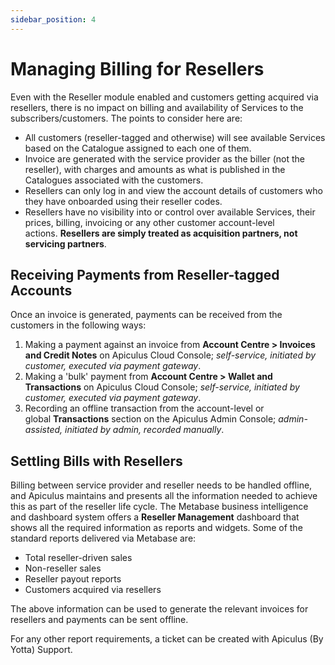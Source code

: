 ```yaml
---
sidebar_position: 4
---
```

# Managing Billing for Resellers

Even with the Reseller module enabled and customers getting acquired via resellers, there is no impact on billing and availability of Services to the subscribers/customers. The points to consider here are:

- All customers (reseller-tagged and otherwise) will see available Services based on the Catalogue assigned to each one of them.
- Invoice are generated with the service provider as the biller (not the reseller), with charges and amounts as what is published in the Catalogues associated with the customers.
- Resellers can only log in and view the account details of customers who they have onboarded using their reseller codes.
- Resellers have no visibility into or control over available Services, their prices, billing, invoicing or any other customer account-level actions. **Resellers are simply treated as acquisition partners, not servicing partners**.

## Receiving Payments from Reseller-tagged Accounts

Once an invoice is generated, payments can be received from the customers in the following ways:

1. Making a payment against an invoice from **Account Centre > Invoices and Credit Notes** on Apiculus Cloud Console; _self-service, initiated by customer, executed via payment gateway_.
2. Making a 'bulk' payment from **Account Centre > Wallet and Transactions** on Apiculus Cloud Console; _self-service, initiated by customer, executed via payment gateway_.
3. Recording an offline transaction from the account-level or global **Transactions** section on the Apiculus Admin Console; _admin-assisted, initiated by admin, recorded manually_.

## Settling Bills with Resellers

Billing between service provider and reseller needs to be handled offline, and Apiculus maintains and presents all the information needed to achieve this as part of the reseller life cycle. The Metabase business intelligence and dashboard system offers a **Reseller Management** dashboard that shows all the required information as reports and widgets. Some of the standard reports delivered via Metabase are:

- Total reseller-driven sales
- Non-reseller sales
- Reseller payout reports
- Customers acquired via resellers

The above information can be used to generate the relevant invoices for resellers and payments can be sent offline.

For any other report requirements, a ticket can be created with Apiculus (By Yotta) Support.





